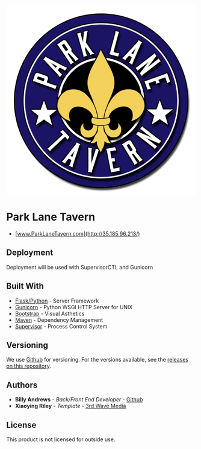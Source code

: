 ![alt text](static/images/PLTlogo.png "Park Lane Tavern Logo")

# Park Lane Tavern
* [www.ParkLaneTavern.com](http://35.185.96.213/)

## Deployment

Deployment will be used with SupervisorCTL and Gunicorn

## Built With

* [Flask/Python](http://flask.pocoo.org/) - Server Framework
* [Gunicorn](http://gunicorn.org/) - Python WSGI HTTP Server for UNIX
* [Bootstrap](http://getbootstrap.com/) - Visual Asthetics
* [Maven](https://maven.apache.org/) - Dependency Management
* [Supervisor](http://supervisord.org/) - Process Control System

## Versioning

We use [Github](http://www.github.com/) for versioning. For the versions available, see the [releases on this repository](https://github.com/wandrews1/parklanetavern/releases). 

## Authors

* **Billy Andrews** - *Back/Front End Developer* - [Github](https://github.com/wandrews1)
* **Xiaoying Riley** - *Template* - [3rd Wave Media](http://themes.3rdwavemedia.com/)

## License

This product is not licensed for outside use.